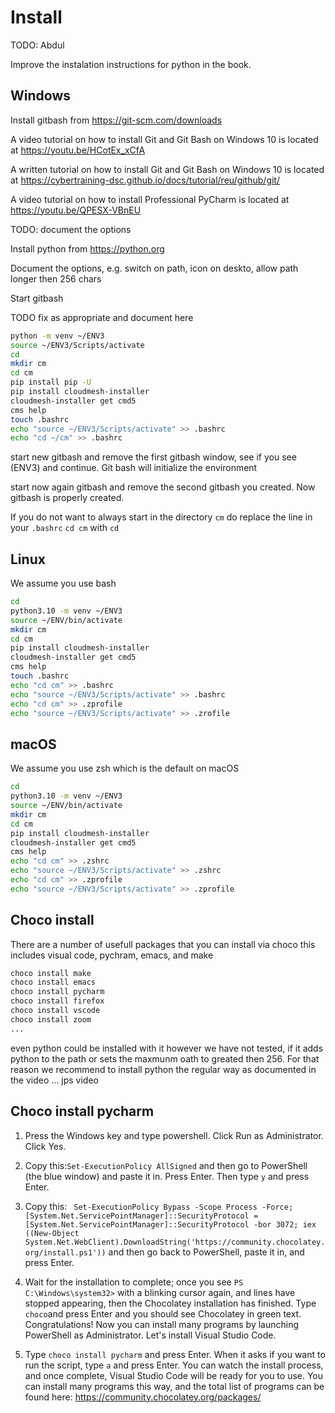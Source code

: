 # Install

TODO: Abdul


Improve the instalation instructions for python in the book.

## Windows

Install gitbash from <https://git-scm.com/downloads>

A video tutorial on how to install Git and Git Bash on Windows 10 is located at <https://youtu.be/HCotEx_xCfA>

A written tutorial on how to install Git and Git Bash on Windows 10 is located at <https://cybertraining-dsc.github.io/docs/tutorial/reu/github/git/>

A video tutorial on how to install Professional PyCharm is located at <https://youtu.be/QPESX-VBnEU>

TODO: document the options


Install python from <https://python.org>

Document the options, e.g. switch on path, icon on deskto, allow path longer then 256 chars

Start gitbash

TODO fix as appropriate and document here

```bash
python -m venv ~/ENV3
source ~/ENV3/Scripts/activate
cd
mkdir cm
cd cm
pip install pip -U
pip install cloudmesh-installer 
cloudmesh-installer get cmd5 
cms help
touch .bashrc
echo "source ~/ENV3/Scripts/activate" >> .bashrc
echo "cd ~/cm" >> .bashrc
```

start new gitbash and remove the first gitbash window, see if you see (ENV3) and continue. Git bash will initialize the environment

start now again gitbash and remove the second gitbash you created. Now gitbash is properly created.

If you do not want to always start in the directory `cm` do replace the line in your `.bashrc`
`cd cm` with `cd`


## Linux 

We assume you use bash

```bash
cd
python3.10 -m venv ~/ENV3
source ~/ENV/bin/activate
mkdir cm
cd cm
pip install cloudmesh-installer 
cloudmesh-installer get cmd5 
cms help
touch .bashrc
echo "cd cm" >> .bashrc
echo "source ~/ENV3/Scripts/activate" >> .bashrc
echo "cd cm" >> .zprofile
echo "source ~/ENV3/Scripts/activate" >> .zrofile
```

## macOS

We assume you use zsh which is the default on macOS

```bash
cd
python3.10 -m venv ~/ENV3
source ~/ENV/bin/activate
mkdir cm
cd cm
pip install cloudmesh-installer 
cloudmesh-installer get cmd5 
cms help
echo "cd cm" >> .zshrc
echo "source ~/ENV3/Scripts/activate" >> .zshrc
echo "cd cm" >> .zprofile
echo "source ~/ENV3/Scripts/activate" >> .zprofile
```


## Choco install 

There are a number of usefull packages that you can install via choco this includes visual code, pychram, emacs, and make
```bash
choco install make
choco install emacs
choco install pycharm
choco install firefox
choco install vscode
choco install zoom
...
```
even python could be installed with it however we have not tested, if it adds python to the path or sets the maxmunm oath to greated then 256. For that reason we recommend to install python the regular way as documented in the video ... jps video

## Choco install pycharm

1. Press the Windows key and type powershell. Click Run as Administrator. Click Yes.

2. Copy this:```Set-ExecutionPolicy AllSigned``` and then go to PowerShell (the blue window) and paste it in. Press Enter. Then type ``` y ``` and press Enter.

3. Copy this: ``` Set-ExecutionPolicy Bypass -Scope Process -Force; [System.Net.ServicePointManager]::SecurityProtocol = [System.Net.ServicePointManager]::SecurityProtocol -bor 3072; iex ((New-Object System.Net.WebClient).DownloadString('https://community.chocolatey.org/install.ps1'))``` and then go back to PowerShell, paste it in, and press Enter.

5. Wait for the installation to complete; once you see ``` PS C:\Windows\system32> ``` with a blinking cursor again, and lines have stopped appearing, then the Chocolatey installation has finished. Type ``` choco ```and press Enter and you should see Chocolatey in green text. Congratulations! Now you can install many programs by launching PowerShell as Administrator. Let's install Visual Studio Code.

6. Type ``` choco install pycharm ``` and press Enter. When it asks if you want to run the script, type ```a``` and press Enter. You can watch the install process, and once complete, Visual Studio Code will be ready for you to use. You can install many programs this way, and the total list of programs can be found here: <https://community.chocolatey.org/packages/>





